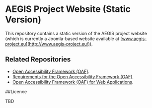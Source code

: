 # AEGIS Project Website (Static Version)

This repository contains a static version of the AEGIS project website
(which is currently a Joomla-based website available at [www.aegis-project.eu](http://www.aegis-project.eu/)).

## Related Repositories

* [Open Accessibility Framework (OAF)](https://github.com/cstrobbe/OAF).
* [Requirements for the Open Accessibility Framework (OAF)](https://github.com/cstrobbe/OAF-requirements).
* [Open Accessibility Framework (OAF) for Web Applications](https://github.com/cstrobbe/OAF-web).

##Licence

TBD
